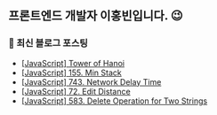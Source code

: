 ## 프론트엔드 개발자 이홍빈입니다. 😉

<!--
**Hong-been/Hong-been** is a ✨ _special_ ✨ repository because its `README.md` (this file) appears on your GitHub profile.

Here are some ideas to get you started:

- 🔭 I’m currently working on ...
- 🌱 I’m currently learning Testing Tools
- 👯 I’m looking to collaborate on ...
- 🤔 I’m looking for help with ...
- 💬 Ask me about ...
- 📫 How to reach me: ...
- 😄 Pronouns: ...
- ⚡ Fun fact: ...
-->

### 📍 최신 블로그 포스팅
<!-- https://github.com/gautamkrishnar/blog-post-workflow -->
<!-- BLOG-POST-LIST:START -->
- [[JavaScript] Tower of Hanoi](https://velog.io/@awesome-hong/JavaScript-Tower-of-Hanoi)
- [[JavaScript] 155. Min Stack](https://velog.io/@awesome-hong/JavaScript-155.-Min-Stack)
- [[JavaScript] 743. Network Delay Time](https://velog.io/@awesome-hong/743.-Network-Delay-Time)
- [[JavaScript] 72. Edit Distance](https://velog.io/@awesome-hong/JavaScript-72.-Edit-Distance)
- [[JavaScript] 583. Delete Operation for Two Strings](https://velog.io/@awesome-hong/JavaScript-583.-Delete-Operation-for-Two-Strings)
<!-- BLOG-POST-LIST:END -->
